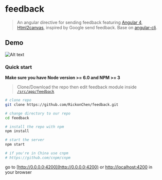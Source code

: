 # feedback

> An angular directive for sending feedback featuring [Angular 4](https://angular.io), [Html2canvas](html2canvas.hertzen.com), inspired by Google send feedback.
Base on [angular-cli](https://github.com/angular/angular-cli).

## Demo
![Alt text](/../screenshots/feedback.gif?raw=true "overview")

### Quick start
**Make sure you have Node version >= 6.0 and NPM >= 3**
> Clone/Download the repo then edit feedback module inside [`/src/app/feedback`](/src/app/feedback)

```bash
# clone repo
git clone https://github.com/RickonChen/feedback.git

# change directory to our repo
cd feedback

# install the repo with npm
npm install

# start the server
npm start

# if you're in China use cnpm
# https://github.com/cnpm/cnpm
```
go to [http://0.0.0.0:4200](http://0.0.0.0:4200) or [http://localhost:4200](http://localhost:4200) in your browser
